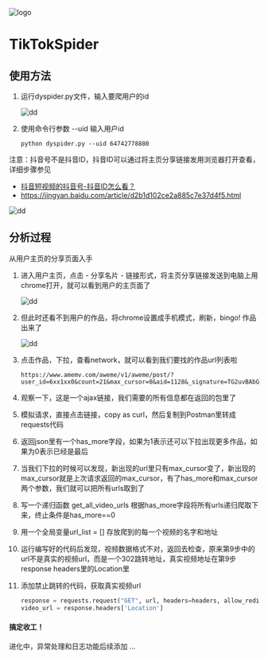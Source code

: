 ![logo](https://github.com/huangke19/TikTokSpider/raw/master/pics/logo.jpg)



# TikTokSpider



## 使用方法

1. 运行dyspider.py文件，输入要爬用户的id

   ![dd](https://github.com/huangke19/TikTokSpider/raw/master/pics/desc.png)

2. 使用命令行参数 --uid 输入用户id

   ```shell
   python dyspider.py --uid 64742778880
   ```


注意：抖音号不是抖音ID，抖音ID可以通过将主页分享链接发用浏览器打开查看，详细步骤参见

- [抖音短视频的抖音号-抖音ID怎么看？](https://jingyan.baidu.com/article/d2b1d102ce2a885c7e37d4f5.html)
- https://jingyan.baidu.com/article/d2b1d102ce2a885c7e37d4f5.html



![dd](https://github.com/huangke19/LagouSpider/raw/master/lines/bird.jpg)

## 分析过程

从用户主页的分享页面入手

1. 进入用户主页，点击 - 分享名片 - 链接形式，将主页分享链接发送到电脑上用chrome打开，就可以看到用户的主页面了

   ![dd](https://github.com/huangke19/TikTokSpider/raw/master/pics/Screenshot.png)

2. 但此时还看不到用户的作品，将chrome设置成手机模式，刷新，bingo! 作品出来了

   ![dd](https://github.com/huangke19/TikTokSpider/raw/master/pics/pc.png)

3. 点击作品，下拉，查看network，就可以看到我们要找的作品url列表啦

   ```
   https://www.amemv.com/aweme/v1/aweme/post/?user_id=6xx1xx0&count=21&max_cursor=0&aid=1128&_signature=TG2uvBAbGAHzG19a.rniF0xtrq&dytk=14d65256b82dd042058b0eca9f85461b
   ```

4. 观察一下，这是一个ajax链接，我们需要的所有信息都在返回的包里了

5. 模拟请求，直接点击链接，copy as curl，然后复制到Postman里转成requests代码

6. 返回json里有一个has_more字段，如果为1表示还可以下拉出现更多作品，如果为0表示已经是最后

7. 当我们下拉的时候可以发现，新出现的url里只有max_cursor变了，新出现的max_cursor就是上次请求返回的max_cursor，有了has_more和max_cursor两个参数，我们就可以把所有urls取到了

8. 写一个递归函数 get_all_video_urls 根据has_more字段将所有urls递归爬取下来，终止条件是has_more==0

9. 用一个全局变量url_list = [] 存放爬到的每一个视频的名字和地址

10. 运行编写好的代码后发现，视频数据格式不对，返回去检查，原来第9步中的url不是真实的视频url，而是一个302跳转地址，真实视频地址在第9步response headers里的Location里

11. 添加禁止跳转的代码，获取真实视频url

    ```python
    response = requests.request("GET", url, headers=headers, allow_redirects=False)
    video_url = response.headers['Location']
    ```



#### 搞定收工！





进化中，异常处理和日志功能后续添加 ... 

